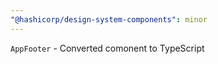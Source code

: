 ```yaml
---
"@hashicorp/design-system-components": minor
---
```


`AppFooter` - Converted comonent to TypeScript

